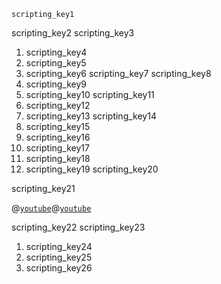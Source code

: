 ```ngMeta
scripting_key1
```

scripting_key2
scripting_key3
1. scripting_key4
2. scripting_key5
3. scripting_key6
scripting_key7
scripting_key8
1. scripting_key9
2. scripting_key10
scripting_key11
1. scripting_key12
2. scripting_key13
scripting_key14
1. scripting_key15
2. scripting_key16
3. scripting_key17
4. scripting_key18
5. scripting_key19
scripting_key20


scripting_key21


@[`youtube`](9lN5vB9sKsk)@[`youtube`](XnsOTv7SUR4)

scripting_key22
scripting_key23
1. scripting_key24
2. scripting_key25
3. scripting_key26
